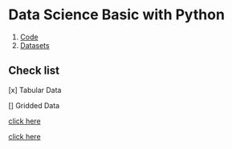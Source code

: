 # Data Science Basic with Python
1. [Code](https://github.com/GeostatsGuy/PythonNumericalDemos/blob/master/PythonDataBasics_DataFrame.ipynb)
2. [Datasets](https://github.com/GeostatsGuy/GeoDataSets/tree/master)


## Check list
[x] Tabular Data 

[] Gridded Data 



[click here](https://www.youtube.com/watch?v=rku5rZxS0AA&list=PLG19vXLQHvSAufDFgZEFAYQEwMJXklnQV&index=1)

[click here](https://www.youtube.com/watch?v=uCRkFwQqdJo&list=PLG19vXLQHvSAufDFgZEFAYQEwMJXklnQV&index=2)